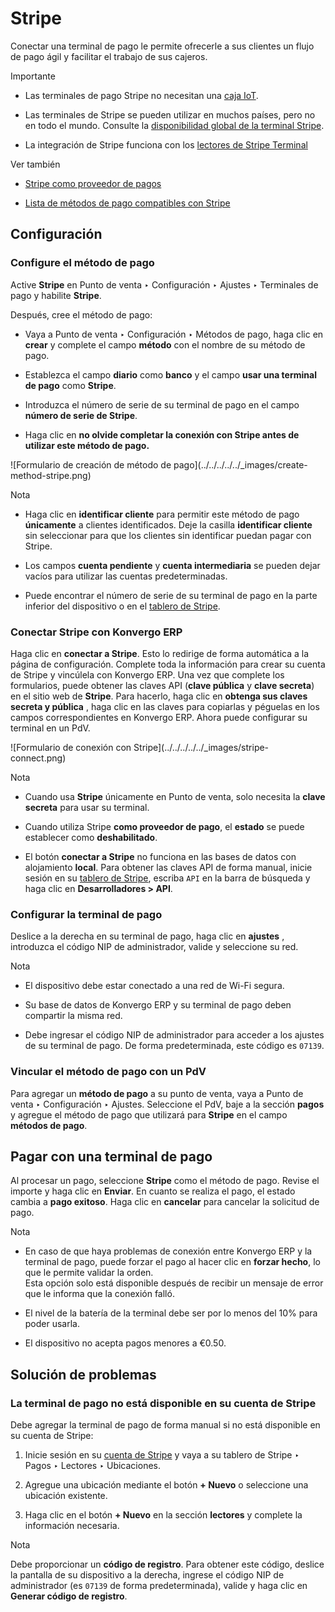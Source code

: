 # Stripe

Conectar una terminal de pago le permite ofrecerle a sus clientes un flujo de
pago ágil y facilitar el trabajo de sus cajeros.

<div class="alert alert-warning">
<p class="alert-title">
Importante</p><ul>
<li><p>Las terminales de pago Stripe no necesitan una <a href="../../../../general/iot">caja IoT</a>.</p></li>
<li><p>Las terminales de Stripe se pueden utilizar en muchos países, pero no en todo el mundo. Consulte la <a href="https://support.stripe.com/questions/global-availability-for-stripe-terminal">disponibilidad global de la terminal Stripe</a>.</p></li>
<li><p>La integración de Stripe funciona con los <a href="https://docs.stripe.com/terminal/smart-readers">lectores de Stripe Terminal</a></p></li>
</ul>
</div> <div class="alert alert-secondary">
<p class="alert-title">
Ver también</p><ul>
<li><p><a href="../../../../finance/payment_providers/stripe">Stripe como proveedor de pagos</a></p></li>
<li><p><a href="https://stripe.com/payments/payment-methods">Lista de métodos de pago compatibles con Stripe</a></p></li>
</ul>
</div>

## Configuración

### Configure el método de pago

Active **Stripe** en Punto de venta ‣ Configuración ‣ Ajustes ‣ Terminales de
pago y habilite **Stripe**.

Después, cree el método de pago:

  * Vaya a Punto de venta ‣ Configuración ‣ Métodos de pago, haga clic en **crear** y complete el campo **método** con el nombre de su método de pago.

  * Establezca el campo **diario** como **banco** y el campo **usar una terminal de pago** como **Stripe**.

  * Introduzca el número de serie de su terminal de pago en el campo **número de serie de Stripe**.

  * Haga clic en **no olvide completar la conexión con Stripe antes de utilizar este método de pago.**

![Formulario de creación de método de pago](../../../../../_images/create-
method-stripe.png) <div class="alert alert-primary">
<p class="alert-title">
Nota</p><ul>
<li><p>Haga clic en <b>identificar cliente</b> para permitir este método de pago <b>únicamente</b> a clientes identificados. Deje la casilla <b>identificar cliente</b> sin seleccionar para que los clientes sin identificar puedan pagar con Stripe.</p></li>
<li><p>Los campos <b>cuenta pendiente</b> y <b>cuenta intermediaria</b> se pueden dejar vacíos para utilizar las cuentas predeterminadas.</p></li>
<li><p>Puede encontrar el número de serie de su terminal de pago en la parte inferior del dispositivo o en el <a href="https://dashboard.stripe.com">tablero de Stripe</a>.</p></li>
</ul>
</div>

### Conectar Stripe con Konvergo ERP

Haga clic en **conectar a Stripe**. Esto lo redirige de forma automática a la
página de configuración. Complete toda la información para crear su cuenta de
Stripe y vincúlela con Konvergo ERP. Una vez que complete los formularios, puede
obtener las claves API (**clave pública** y **clave secreta**) en el sitio web
de **Stripe**. Para hacerlo, haga clic en **obtenga sus claves secreta y
pública** , haga clic en las claves para copiarlas y péguelas en los campos
correspondientes en Konvergo ERP. Ahora puede configurar su terminal en un PdV.

![Formulario de conexión con Stripe](../../../../../_images/stripe-
connect.png) <div class="alert alert-primary">
<p class="alert-title">
Nota</p><ul>
<li><p>Cuando usa <b>Stripe</b> únicamente en Punto de venta, solo necesita la <b>clave secreta</b> para usar su terminal.</p></li>
<li><p>Cuando utiliza Stripe <b>como proveedor de pago</b>, el <b>estado</b> se puede establecer como <b>deshabilitado</b>.</p></li>
<li><p>El botón <b>conectar a Stripe</b> no funciona en las bases de datos con alojamiento <b>local</b>. Para obtener las claves API de forma manual, inicie sesión en su <a href="https://dashboard.stripe.com">tablero de Stripe</a>, escriba <code>API</code> en la barra de búsqueda y haga clic en <b>Desarrolladores &gt; API</b>.</p></li>
</ul>
</div>

### Configurar la terminal de pago

Deslice a la derecha en su terminal de pago, haga clic en **ajustes** ,
introduzca el código NIP de administrador, valide y seleccione su red.

<div class="alert alert-primary">
<p class="alert-title">
Nota</p><ul>
<li><p>El dispositivo debe estar conectado a una red de Wi-Fi segura.</p></li>
<li><p>Su base de datos de Konvergo ERP y su terminal de pago deben compartir la misma red.</p></li>
<li><p>Debe ingresar el código NIP de administrador para acceder a los ajustes de su terminal de pago. De forma predeterminada, este código es <code>07139</code>.</p></li>
</ul>
</div>

### Vincular el método de pago con un PdV

Para agregar un **método de pago** a su punto de venta, vaya a Punto de venta
‣ Configuración ‣ Ajustes. Seleccione el PdV, baje a la sección **pagos** y
agregue el método de pago que utilizará para **Stripe** en el campo **métodos
de pago**.

## Pagar con una terminal de pago

Al procesar un pago, seleccione **Stripe** como el método de pago. Revise el
importe y haga clic en **Enviar**. En cuanto se realiza el pago, el estado
cambia a **pago exitoso**. Haga clic en **cancelar** para cancelar la
solicitud de pago.

<div class="alert alert-primary">
<p class="alert-title">
Nota</p><ul>
<li><div class="line-block">
<div class="line">En caso de que haya problemas de conexión entre Konvergo ERP y la terminal de pago, puede forzar el pago al hacer clic en <b>forzar hecho</b>, lo que le permite validar la orden.</div>
<div class="line">Esta opción solo está disponible después de recibir un mensaje de error que le informa que la conexión falló.</div>
</div>
</li>
<li><p>El nivel de la batería de la terminal debe ser por lo menos del 10% para poder usarla.</p></li>
<li><p>El dispositivo no acepta pagos menores a €0.50.</p></li>
</ul>
</div>

## Solución de problemas

### La terminal de pago no está disponible en su cuenta de Stripe

Debe agregar la terminal de pago de forma manual si no está disponible en su
cuenta de Stripe:

  1. Inicie sesión en su [cuenta de Stripe](https://dashboard.stripe.com) y vaya a su tablero de Stripe ‣ Pagos ‣ Lectores ‣ Ubicaciones.

  2. Agregue una ubicación mediante el botón **\+ Nuevo** o seleccione una ubicación existente.

  3. Haga clic en el botón **\+ Nuevo** en la sección **lectores** y complete la información necesaria.

<div class="alert alert-primary">
<p class="alert-title">
Nota</p><p>Debe proporcionar un <b>código de registro</b>. Para obtener este código, deslice la pantalla de su dispositivo a la derecha, ingrese el código NIP de administrador (es <code>07139</code> de forma predeterminada), valide y haga clic en <b>Generar código de registro</b>.</p>
</div>

